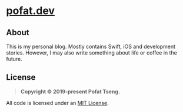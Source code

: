 # [pofat.dev](https://pofat.dev)

## About

This is my personal blog. Mostly contains Swift, iOS and development stories. However, I may also write something about life or coffee in the future.

## License

> **Copyright &copy; 2019-present Pofat Tseng.**

All code is licensed under an [MIT License](https://opensource.org/licenses/MIT).
